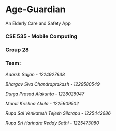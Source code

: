 # Age-Guardian
An Elderly Care and Safety App

### CSE 535 - Mobile Computing 
### Group 28 

### Team:

*Adarsh Sajjan - 1224927938*

*Bhargav Siva Chandraprakash - 1229580549*

*Durga Prasad Alakunta - 1226026947*

*Murali Krishna Akula - 1225609502*

*Rupa Sai Venkatesh Tejesh Silarapu - 1225442686*

*Rupa Sri Harindra Reddy Sathi - 1225473080*

